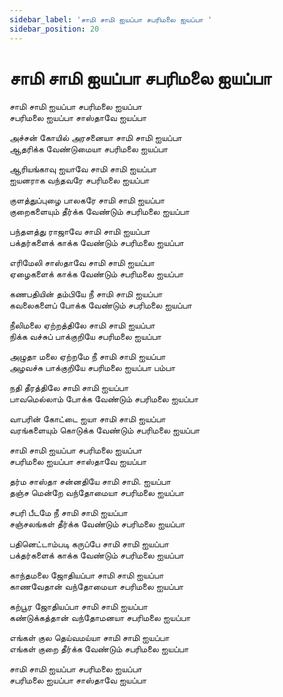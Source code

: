 ```yaml
---
sidebar_label: 'சாமி சாமி ஐயப்பா சபரிமலை ஐயப்பா '
sidebar_position: 20
---
```


# **சாமி சாமி ஐயப்பா சபரிமலை ஐயப்பா**

சாமி சாமி ஐயப்பா சபரிமலை ஐயப்பா <br />
சபரிமலை ஐயப்பா சாஸ்தாவே ஐயப்பா <br />

அச்சன் கோயில் அரசனையா சாமி சாமி ஐயப்பா <br />
ஆதரிக்க வேண்டுமையா சபரிமலை ஐயப்பா <br />

ஆரியங்காவு ஐயாவே சாமி சாமி ஐயப்பா <br />
ஐயனராக வந்தவரே சபரிமலை ஐயப்பா<br />

குளத்துப்புழை பாலகரே சாமி சாமி ஐயப்பா <br />
குறைகளையும் தீர்க்க வேண்டும் சபரிமலை ஐயப்பா<br />

பந்தளத்து ராஜாவே சாமி சாமி ஐயப்பா <br />
பக்தர்களைக் காக்க வேண்டும் சபரிமலை ஐயப்பா<br />

எரிமேலி சாஸ்தாவே சாமி சாமி ஐயப்பா <br />
ஏழைகளைக் காக்க வேண்டும் சபரிமலை ஐயப்பா<br />

கணபதியின் தம்பியே நீ சாமி சாமி ஐயப்பா <br />
கவலைகளைப் போக்க வேண்டும் சபரிமலை ஐயப்பா<br />

நீலிமலை ஏற்றத்திலே சாமி சாமி ஐயப்பா <br />
நிக்க வச்சுப் பாக்குறியே சபரிமலை ஐயப்பா <br />

அழுதா மலை ஏற்றமே நீ சாமி சாமி ஐயப்பா <br />
அழவச்சு பாக்குறியே சபரிமலை ஐயப்பா பம்பா <br />

நதி தீரத்திலே சாமி சாமி ஐயப்பா <br />
பாவமெல்லாம் போக்க வேண்டும் சபரிமலை ஐயப்பா  <br />

வாபரின் கோட்டை ஐயா சாமி சாமி ஐயப்பா <br />
வரங்களையும் கொடுக்க வேண்டும் சபரிமலை ஐயப்பா<br />

சாமி சாமி ஐயப்பா சபரிமலை ஐயப்பா <br />
சபரிமலை ஐயப்பா சாஸ்தாவே ஐயப்பா<br />

தர்ம சாஸ்தா சன்னதியே சாமி சாமி. ஐயப்பா <br />
தஞ்ச மென்றே வந்தோமையா சபரிமலை ஐயப்பா <br />

சபரி பீடமே நீ சாமி சாமி ஐயப்பா<br />
சஞ்சலங்கள் தீர்க்க வேண்டும் சபரிமலை ஐயப்பா <br />

பதினெட்டாம்படி கருப்பே சாமி சாமி ஐயப்பா <br />
பக்தர்களைக் காக்க வேண்டும் சபரிமலை ஐயப்பா <br />

காந்தமலை ஜோதியப்பா சாமி சாமி ஐயப்பா <br />
காணவேதான் வந்தோமையா சபரிமலை ஐயப்பா <br />

கற்பூர ஜோதியப்பா சாமி சாமி ஐயப்பா <br />
கண்டுக்கத்தான் வந்தோமனயா சபரிமலை ஐயப்பா <br />

எங்கள் குல தெய்வமய்யா சாமி சாமி ஐயப்பா <br />
எங்கள் குறை தீர்க்க வேண்டும் சபரிமலை ஐயப்பா<br />

சாமி சாமி ஐயப்பா சபரிமலை ஐயப்பா <br />
சபரிமலை ஐயப்பா சாஸ்தாவே ஐயப்பா<br />